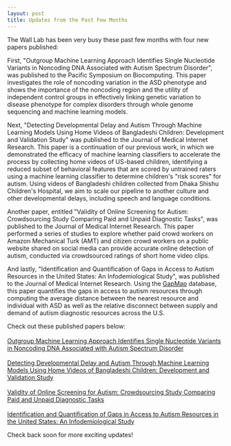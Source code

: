 ```yaml
---
layout: post
title: Updates from the Past Few Months
---
```

The Wall Lab has been very busy these past few months with four new papers published:

First, "Outgroup Machine Learning Approach Identifies Single Nucleotide Variants in Noncoding DNA Associated with Autism Spectrum Disorder", was published to the Pacific Symposium on Biocomputing. This paper investigates the role of noncoding variation in the ASD phenotype and shows the importance of the noncoding region and the utility of independent control groups in effectively linking genetic variation to disease phenotype for complex disorders through whole genome sequencing and machine learning models.

Next, "Detecting Developmental Delay and Autism Through Machine Learning Models Using Home Videos of Bangladeshi Children: Development and Validation Study" was published to the Journal of Medical Internet Research. This paper is a continuation of our previous work, in which we demonstrated the efficacy of machine learning classifiers to accelerate the process by collecting home videos of US-based children, identifying a reduced subset of behavioral features that are scored by untrained raters using a machine learning classifier to determine children's "risk scores" for autism. Using videos of Bangladeshi children collected from Dhaka Shishu Children's Hospital, we aim to scale our pipeline to another culture and other developmental delays, including speech and language conditions.

Another paper, entitled "Validity of Online Screening for Autism: Crowdsourcing Study Comparing Paid and Unpaid Diagnostic Tasks", was published to the Journal of Medical Internet Research. This paper performed a series of studies to explore whether paid crowd workers on Amazon Mechanical Turk (AMT) and citizen crowd workers on a public website shared on social media can provide accurate online detection of autism, conducted via crowdsourced ratings of short home video clips.

And lastly, "Identification and Quantification of Gaps in Access to Autism Resources in the United States: An Infodemiological Study", was published to the Journal of Medical Internet Research. Using the [GapMap](/projects/gapmap/) database, this paper quantifies the gaps in access to autism resources through computing the average distance between the nearest resource and individual with ASD as well as the relative disconnect between supply and demand of autism diagnostic resources across the U.S. 

Check out these published papers below:
<br><br>
[Outgroup Machine Learning Approach Identifies Single Nucleotide Variants in Noncoding DNA Associated with Autism Spectrum Disorder](https://www.worldscientific.com/doi/abs/10.1142/9789813279827_0024)
<br><br>
[Detecting Developmental Delay and Autism Through Machine Learning Models Using Home Videos of Bangladeshi Children: Development and Validation Study](https://www.jmir.org/2019/4/e13822/)
<br><br>
[Validity of Online Screening for Autism: Crowdsourcing Study Comparing Paid and Unpaid Diagnostic Tasks](https://www.jmir.org/2019/5/e13668/)
<br><br>
[Identification and Quantification of Gaps in Access to Autism Resources in the United States: An Infodemiological Study](https://www.jmir.org/2019/7/e13094/)

Check back soon for more exciting updates!
